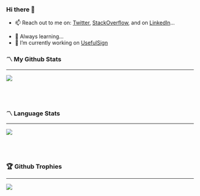 ### Hi there 👋
- 📫 Reach out to me on: [Twitter](https://twitter.com/henryejemuta), [StackOverflow](https://stackoverflow.com/story/henryejemuta), and on [LinkedIn](https://www.linkedin.com/in/henryejemuta)...
<!--- 🎟️ Check out my [Online CV on StackOverflow](https://stackoverflow.com/cv/henryejemuta)-->
- 🌱 Always learning...
- 🔭 I’m currently working on [UsefulSign](https://usefulpdf.com/electronic-signature)



### 〽️ My Github Stats 
<hr />

<a href="https://github.com/henryejemuta">
  <img src="https://github-readme-stats.vercel.app/api?username=henryejemuta&count_private=true&show_icons=true" />
</a>
<br /><br /><br /><br />



### 〽️ Language Stats 
<hr />

<a href="https://github.com/henryejemuta">
<img src="https://github-readme-stats.vercel.app/api/top-langs/?username=henryejemuta&langs_count=6&layout=compact&hide=Visual%20Basic%20.NET,C%23">
</a>
<br /><br /><br /><br />



### 🏆 Github Trophies
<hr />

<a href="https://github.com/henryejemuta">
  <img src="https://github-profile-trophy.vercel.app/?username=henryejemuta&theme=algolia&column=4">
</a>
<br /><br /><br /><br />


<!--
**henryejemuta/henryejemuta** is a ✨ _special_ ✨ repository because its `README.md` (this file) appears on your GitHub profile.

Here are some ideas to get you started:

- 🔭 I’m currently working on ...
- 🌱 I’m currently learning ...
- 👯 I’m looking to collaborate on ...
- 🤔 I’m looking for help with ...
- 💬 Ask me about ...
- 📫 How to reach me: ...
- 😄 Pronouns: ...
- ⚡ Fun fact: ...
-->
